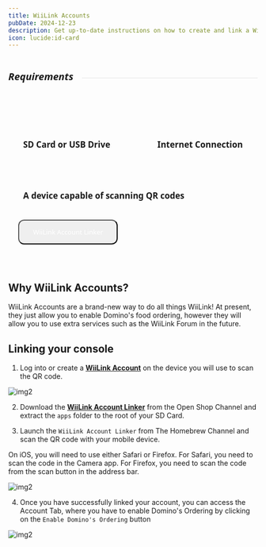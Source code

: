 ```yaml
---
title: WiiLink Accounts
pubDate: 2024-12-23
description: Get up-to-date instructions on how to create and link a WiiLink Account!
icon: lucide:id-card
---
```

<div style="display: flex; gap:8px; align-items: center;">
  <h5 style="font-family: system-ui; font-size:20px;">Requirements</h5>
  <hr style="flex-grow: 1; border: none; opacity:0.1; border-top: 2px solid var(--color); margin-left: 10px">
  </a>
</div>
<div style="display:flex; gap:13px; margin-top:10px;background-color:var(--bg-color-tertiary); border:2px solid var(--border-color); align-items:center; justify-content:space-between; padding:35px 20px 30px 20px; border-radius:12px; flex-wrap:wrap; position:relative;"><h4 style="font-size:17px; font-family:system-ui; padding:10px; border:0px solid #00000060; border-radius:8px;"><i class="fa-solid fa-sd-card"></i> SD Card or USB Drive</h4> <h4 style="font-size:17px; font-family:system-ui; padding:10px; border:0px solid #00000060; border-radius:8px;"><i class="fa-solid fa-globe"></i> Internet Connection</h4> <h4 style="font-size:17px; font-family:system-ui; padding:10px; border:0px solid #00000060; border-radius:8px;"><i class="fa-solid fa-qrcode"></i> A device capable of scanning QR codes</h4><div style="height:40px; border-radius:8px;  position:relative;">
<a href="https://oscwii.org/library/app/wiilink-account-linker"><button type="button" style="height:50px; padding-left:28px; padding-right:28px; border-radius:12px 12px 12px 12px; color:white !important; transform:translate(0, -8px); font-family:system-ui;" class="btn1 btn btn-success"><i class="fa-solid fa-download"></i> WiiLink Account Linker</button></a>
</div></div>

</br>

## Why WiiLink Accounts?

WiiLink Accounts are a brand-new way to do all things WiiLink! At present, they just allow you to enable Domino's food ordering, however they will allow you to use extra services such as the WiiLink Forum in the future.

## Linking your console

1. Log into or create a [**WiiLink Account**](https://accounts.wiilink.ca) on the device you will use to scan the QR code.

![img2](/img/guide/loginpage.png)

2. Download the [**WiiLink Account Linker**](https://oscwii.org/library/app/wiilink-account-linker) from the Open Shop Channel and extract the `apps` folder to the root of your SD Card.

3. Launch the `WiiLink Account Linker` from The Homebrew Channel and scan the QR code with your mobile device.

<l class="notice info fullwidth">On iOS, you will need to use either Safari or Firefox. For Safari, you need to scan the code in the Camera app. For Firefox, you need to scan the code from the scan button in the address bar.</l>

![img2](/img/guide/qrlink.png)

4. Once you have successfully linked your account, you can access the Account Tab, where you have to enable Domino's Ordering by clicking on the `Enable Domino's Ordering` button

![img2](/img/guide/enabledominos.png)